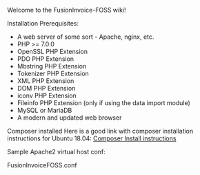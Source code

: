 Welcome to the FusionInvoice-FOSS wiki!

Installation Prerequisites:
* A web server of some sort - Apache, nginx, etc.
* PHP >= 7.0.0
* OpenSSL PHP Extension
* PDO PHP Extension
* Mbstring PHP Extension
* Tokenizer PHP Extension
* XML PHP Extension
* DOM PHP Extension
* iconv PHP Extension
* Fileinfo PHP Extension (only if using the data import module)
* MySQL or MariaDB
* A modern and updated web browser

Composer installed
Here is a good link with composer installation instructions for Ubuntu 18.04:
[Composer Install instructions](https://www.digitalocean.com/community/tutorials/how-to-install-and-use-composer-on-ubuntu-18-04)

Sample Apache2 virtual host conf:

FusionInvoiceFOSS.conf
